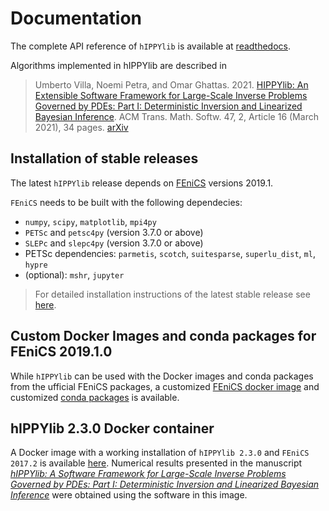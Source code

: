 # Documentation

The complete API reference of `hIPPYlib` is available at [readthedocs](http://hippylib.readthedocs.io/en/latest/modules.html).

Algorithms implemented in hIPPYlib are described in

> Umberto Villa, Noemi Petra, and Omar Ghattas. 2021. [HIPPYlib: An Extensible Software Framework for Large-Scale Inverse Problems Governed by PDEs: Part I: Deterministic Inversion and Linearized Bayesian Inference](https://doi.org/10.1145/3428447). ACM Trans. Math. Softw. 47, 2, Article 16 (March 2021), 34 pages. [arXiv](https://arxiv.org/abs/1909.03948)

## Installation of stable releases

The latest `hIPPYlib` release depends on [FEniCS](http://fenicsproject.org/) versions 2019.1.

`FEniCS` needs to be built with the following dependecies:

 - `numpy`, `scipy`, `matplotlib`, `mpi4py`
 - `PETSc` and `petsc4py` (version 3.7.0 or above)
 - `SLEPc` and `slepc4py` (version 3.7.0 or above)
 - PETSc dependencies: `parmetis`, `scotch`, `suitesparse`, `superlu_dist`, `ml`, `hypre`
 - (optional): `mshr`, `jupyter`

> For detailed installation instructions of the latest stable release see [here](https://hippylib.readthedocs.io/en/3.0.0/installation.html).

## Custom Docker Images and conda packages for FEniCS 2019.1.0 

While `hIPPYlib` can be used with the Docker images and conda packages from the ufficial FEniCS packages, 
a customized [FEniCS docker image](https://hub.docker.com/r/hippylib/fenics) and customized [conda packages](https://anaconda.org/uvilla/fenics) is available.


## hIPPYlib 2.3.0 Docker container

A Docker image with a working installation of `hIPPYlib 2.3.0` and `FEniCS 2017.2` is available [here](https://hub.docker.com/r/hippylib/toms). Numerical results presented in the manuscript [*hIPPYlib: A Software Framework for Large-Scale Inverse Problems Governed by PDEs: Part I: Deterministic Inversion and Linearized Bayesian Inference*](http://arxiv.org/abs/1909.03948) were obtained using the software in this image.

